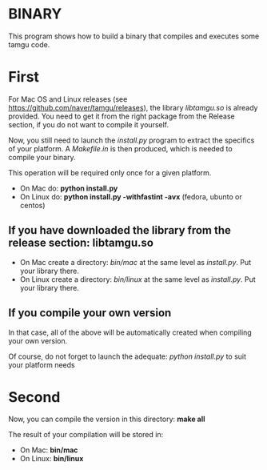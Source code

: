 # BINARY

This program shows how to build a binary that compiles and executes some tamgu code.

# First

For Mac OS and Linux releases (see https://github.com/naver/tamgu/releases), the library *libtamgu.so* is already provided. You need to get it from the right package from the Release section, if you do not want to compile it yourself.

Now, you still need to launch the *install.py* program to extract the specifics of your platform. A *Makefile.in* is then produced, which is needed to compile your binary.

This operation will be required only once for a given platform.

* On Mac do: **python install.py**
* On Linux do: **python install.py -withfastint -avx** (fedora, ubunto or centos)

## If you have downloaded the library from the release section: libtamgu.so

* On Mac create a directory: *bin/mac* at the same level as *install.py*. Put your library there.
* On Linux create a directory: *bin/linux* at the same level as *install.py*. Put your library there.

## If you compile your own version

In that case, all of the above will be automatically created when compiling your own version.

Of course, do not forget to launch the adequate: *python install.py* to suit your platform needs

# Second

Now, you can compile the version in this directory: **make all**

The result of your compilation will be stored in:

* On Mac: **bin/mac**
* On Linux: **bin/linux**

